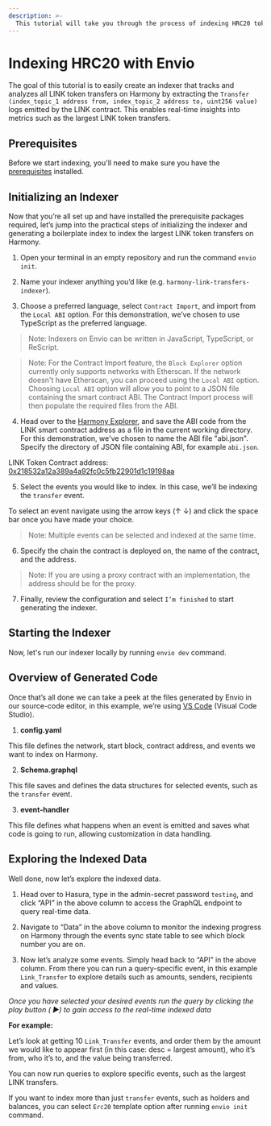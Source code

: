 ```yaml
---
description: >-
  This tutorial will take you through the process of indexing HRC20 token transfers on the Harmony using Envio.
---
```


# Indexing HRC20 with Envio

The goal of this tutorial is to easily create an indexer that tracks and analyzes all LINK token transfers on Harmony by extracting the `Transfer (index_topic_1 address from, index_topic_2 address to, uint256 value)` logs emitted by the LINK contract. This enables real-time insights into metrics such as the largest LINK token transfers. 

## Prerequisites

Before we start indexing, you'll need to make sure you have the [prerequisites](https://docs.envio.dev/docs/getting-started) installed. 

## Initializing an Indexer

Now that you’re all set up and have installed the prerequisite packages required, let’s jump into the practical steps of initializing the indexer and generating a boilerplate index to index the largest LINK token transfers on Harmony.

1. Open your terminal in an empty repository and run the command `envio init`.

<!-- <img src="" alt="" width="100%"/> -->

2. Name your indexer anything you’d like (e.g. `harmony-link-transfers-indexer`).
    
<!-- <img src="" alt="" width="100%"/> -->

3. Choose a preferred language, select `Contract Import`, and import from the `Local ABI` option. For this demonstration, we’ve chosen to use TypeScript as the preferred language.

<!-- <img src="" alt="" width="100%"/> -->
<!-- <img src="" alt="" width="100%"/> -->

> Note: Indexers on Envio can be written in JavaScript, TypeScript, or ReScript.

> Note: For the Contract Import feature, the `Block Explorer` option currently only supports networks with Etherscan. If the network doesn't have Etherscan, you can proceed using the `Local ABI` option. Choosing `Local ABI` option will allow you to point to a JSON file containing the smart contract ABI. The Contract Import process will then populate the required files from the ABI.

4. Head over to the [Harmony Explorer](https://explorer.harmony.one/), and save the ABI code from the LINK smart contract address as a file in the current working directory. For this demonstration, we've chosen to name the ABI file "abi.json". Specify the directory of JSON file containing ABI, for example `abi.json`.

LINK Token Contract address: [0x218532a12a389a4a92fc0c5fb22901d1c19198aa](https://explorer.harmony.one/address/0x218532a12a389a4a92fc0c5fb22901d1c19198aa)

<!-- <img src="" alt="" width="100%"/> -->
<!-- <img src="" alt="" width="100%"/> -->

5. Select the events you would like to index. In this case, we’ll be indexing the `transfer` event.  

<!-- <img src="" alt="" width="100%"/> -->

To select an event navigate using the arrow keys (↑ ↓) and click the space bar once you have made your choice. 

> Note: Multiple events can be selected and indexed at the same time. 

6. Specify the chain the contract is deployed on, the name of the contract, and the address.

<!-- <img src="" alt="" width="100%"/> -->

> Note: If you are using a proxy contract with an implementation, the address should be for the proxy.

7. Finally, review the configuration and select `I’m finished` to start generating the indexer.

<!-- <img src="" alt="" width="100%"/> -->

## Starting the Indexer

Now, let's run our indexer locally by running `envio dev` command.

<!-- <img src="" alt="" width="100%"/> -->


## Overview of Generated Code

Once that’s all done we can take a peek at the files generated by Envio in our source-code editor, in this example, we’re using [VS Code](https://code.visualstudio.com/) (Visual Code Studio).

1. **config.yaml**

This file defines the network, start block, contract address, and events we want to index on Harmony.

<!-- <img src="" alt="" width="100%"/> -->

2. **Schema.graphql**

This file saves and defines the data structures for selected events, such as the `transfer` event.

<!-- <img src="" alt="" width="100%"/> -->

3. **event-handler**

This file defines what happens when an event is emitted and saves what code is going to run, allowing customization in data handling.

<!-- <img src="" alt="" width="100%"/> -->

## Exploring the Indexed Data

Well done, now let’s explore the indexed data.

1. Head over to Hasura, type in the admin-secret password `testing`, and click “API” in the above column to access the GraphQL endpoint to query real-time data.

<!-- <img src="" alt="" width="100%"/> -->

2. Navigate to “Data” in the above column to monitor the indexing progress on Harmony through the events sync state table to see which block number you are on.

<!-- <img src="" alt="" width="100%"/> -->

3. Now let’s analyze some events. Simply head back to “API” in the above column. From there you can run a query-specific event, in this example `Link_Transfer` to explore details such as amounts, senders, recipients and values.

*Once you have selected your desired events run the query by clicking the play button ( ▶️) to gain access to the real-time indexed data*

**For example:**

Let’s look at getting 10 `Link_Transfer` events, and order them by the amount we would like to appear first (in this case: desc = largest amount), who it’s from, who it’s to, and the value being transferred.

<!-- <img src="" alt="" width="100%"/> -->

You can now run queries to explore specific events, such as the largest LINK transfers.

If you want to index more than just `transfer` events, such as holders and balances, you can select `Erc20` template option after running `envio init` command. 


